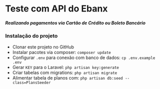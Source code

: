# Teste com API do Ebanx
##### Realizando pagamentos via Cartão de Crédito ou Boleto Bancário

### Instalação do projeto

- Clonar este projeto no GitHub
- Instalar pacotes via composer: `composer update`
- Configurar `.env` para conexão com banco de dados: `cp .env.example .env`
- Gerar `KEY` para o Laravel: `php artisan key:generate`
- Criar tabelas com migrations: `php artisan migrate`
- Alimentar tabela de planos com: `php artisan db:seed --class=PlansSeeder`
